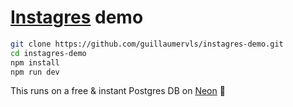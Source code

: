 # [Instagres](https://www.instagres.com/) demo

```sh
git clone https://github.com/guillaumervls/instagres-demo.git
cd instagres-demo
npm install
npm run dev
```

This runs on a free & instant Postgres DB on [Neon](https://neon.tech) 🤯
